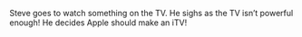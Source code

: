 Steve goes to watch something on the TV. He sighs as the TV isn’t powerful enough! He decides Apple should make an iTV!